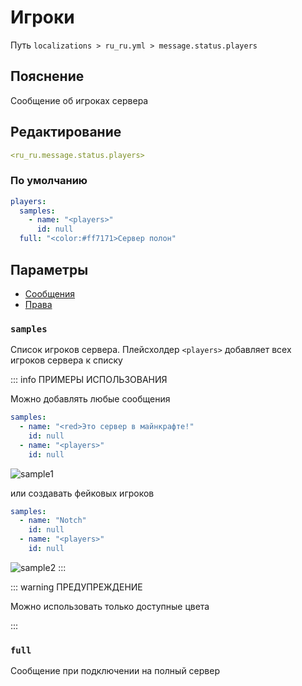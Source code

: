 # Игроки
Путь `localizations > ru_ru.yml > message.status.players`

## Пояснение
Сообщение об игроках сервера

## Редактирование
```yaml
<ru_ru.message.status.players>
```

### По умолчанию
```yaml
players:
  samples:
    - name: "<players>"
      id: null
  full: "<color:#ff7171>Сервер полон"
```

## Параметры

- [Сообщения](/docs/message/status/players/)
- [Права](/docs/permission/message/status/players/)

### `samples`

Список игроков сервера. Плейсхолдер `<players>` добавляет всех игроков сервера к списку

::: info ПРИМЕРЫ ИСПОЛЬЗОВАНИЯ

Можно добавлять любые сообщения
```yaml
samples:
  - name: "<red>Это сервер в майнкрафте!"
    id: null
  - name: "<players>"
    id: null
```
![sample1](/sample1.png)

или создавать фейковых игроков
```yaml
samples:
  - name: "Notch"
    id: null
  - name: "<players>"
    id: null
```
![sample2](/sample2.png)
:::

::: warning ПРЕДУПРЕЖДЕНИЕ

Можно использовать только доступные цвета
<!--@include: @/parts/color.md-->
:::

### `full`

Сообщение при подключении на полный сервер
